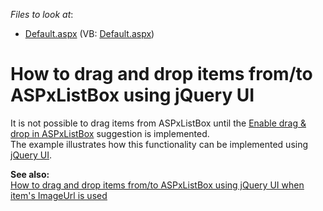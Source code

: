 <!-- default file list -->
*Files to look at*:

* [Default.aspx](./CS/WebSite/Default.aspx) (VB: [Default.aspx](./VB/WebSite/Default.aspx))
<!-- default file list end -->
# How to drag and drop items from/to ASPxListBox using jQuery UI


<p>It is not possible to drag items from ASPxListBox until the <a href="https://www.devexpress.com/Support/Center/p/S132922">Enable drag & drop in ASPxListBox</a> suggestion is implemented.<br />
The example illustrates how this functionality can be implemented using <a href="http://jqueryui.com/home"><u>jQuery UI</u></a>.</p><p><strong>See </strong><strong>also:</strong><strong><br />
</strong><a href="http://www.devexpress.com/Support/Center/Example/Details/E4109"><u>How to drag and drop items from/to ASPxListBox using jQuery UI when item's ImageUrl is used</u></a></p>

<br/>


